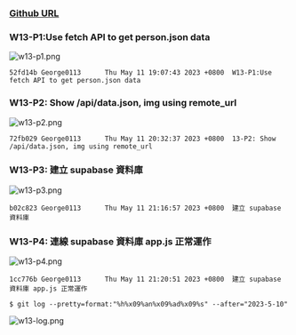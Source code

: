 ### [Github URL](https://github.com/George0113/1112-1N-js-demo-211410542/commits/main)

### W13-P1:Use fetch API to get person.json data

![w13-p1.png](https://spguhxeeusfjlibdhcxj.supabase.co/storage/v1/object/public/demo42/md_1N_img/w13-p1.png)

```
52fd14b George0113      Thu May 11 19:07:43 2023 +0800  W13-P1:Use fetch API to get person.json data
```

### W13-P2: Show /api/data.json, img using remote_url

![w13-p2.png](https://spguhxeeusfjlibdhcxj.supabase.co/storage/v1/object/public/demo42/md_1N_img/w13-p2.png)

```
72fb029 George0113      Thu May 11 20:32:37 2023 +0800  13-P2: Show /api/data.json, img using remote_url
```

### W13-P3: 建立 supabase 資料庫

![w13-p3.png](https://spguhxeeusfjlibdhcxj.supabase.co/storage/v1/object/public/demo42/md_1N_img/w13-p3.png)

```
b02c823 George0113      Thu May 11 21:16:57 2023 +0800  建立 supabase 資料庫
```

### W13-P4: 連線 supabase 資料庫 app.js 正常運作

![w13-p4.png](https://spguhxeeusfjlibdhcxj.supabase.co/storage/v1/object/public/demo42/md_1N_img/w13-p4.png)

```
1cc776b George0113      Thu May 11 21:20:51 2023 +0800  建立 supabase 資料庫 app.js 正常運作
```

```
$ git log --pretty=format:"%h%x09%an%x09%ad%x09%s" --after="2023-5-10"

```

![w13-log.png](https://spguhxeeusfjlibdhcxj.supabase.co/storage/v1/object/public/demo42/md_1N_img/w13-log.png)
